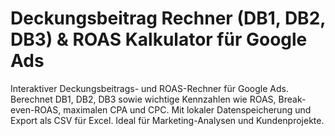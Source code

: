 # Deckungsbeitrag Rechner (DB1, DB2, DB3) & ROAS Kalkulator für Google Ads
Interaktiver Deckungsbeitrags- und ROAS-Rechner für Google Ads. Berechnet DB1, DB2, DB3 sowie wichtige Kennzahlen wie ROAS, Break-even-ROAS, maximalen CPA und CPC. Mit lokaler Datenspeicherung und Export als CSV für Excel. Ideal für Marketing-Analysen und Kundenprojekte.
